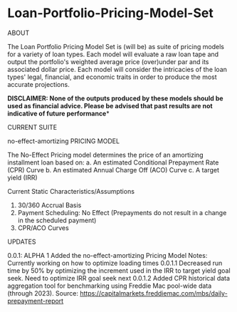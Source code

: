# Loan-Portfolio-Pricing-Model-Set

ABOUT

The Loan Portfolio Pricing Model Set is (will be) as suite of pricing models for a variety of loan types. Each model will evaluate a raw loan tape and output the portfolio's weighted average price (over)under par and its associated dollar price. Each model will consider the intricacies of the loan types' legal, financial, and economic traits in order to produce the most accurate projections.

**DISCLAIMER: None of the outputs produced by these models should be used as financial advice. Please be advised that past results are not indicative of future performance***

CURRENT SUITE 

no-effect-amortizing PRICING MODEL

The No-Effect Pricing model determines the price of an amortizing installment loan based on:
    a. An estimated Conditional Prepayment Rate (CPR) Curve
    b. An estimated Annual Charge Off (ACO) Curve
    c. A target yield (IRR)

Current Static Characteristics/Assumptions
1) 30/360 Accrual Basis
2) Payment Scheduling: No Effect (Prepayments do not result in a change in the scheduled payment)
3) CPR/ACO Curves

UPDATES

0.0.1: ALPHA 1
    Added the no-effect-amortizing Pricing Model
    Notes:
    Currently working on how to optimize loading times
    0.0.1.1
        Decreased run time by 50% by optimizing the increment used in the IRR to target yield goal seek. Need to optimize IRR goal seek next
    0.0.1.2
        Added CPR historical data aggregation tool for benchmarking using Freddie Mac pool-wide data (through 2023).
        Source: https://capitalmarkets.freddiemac.com/mbs/daily-prepayment-report


